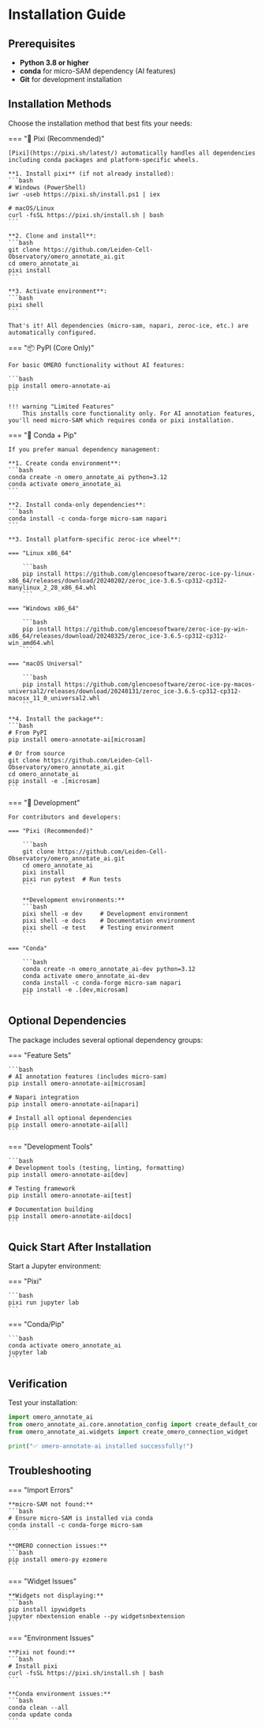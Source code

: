 # Installation Guide

## Prerequisites

- **Python 3.8 or higher**
- **conda** for micro-SAM dependency (AI features)
- **Git** for development installation

## Installation Methods

Choose the installation method that best fits your needs:

=== "🚀 Pixi (Recommended)"

    [Pixi](https://pixi.sh/latest/) automatically handles all dependencies including conda packages and platform-specific wheels.

    **1. Install pixi** (if not already installed):
    ```bash
    # Windows (PowerShell)
    iwr -useb https://pixi.sh/install.ps1 | iex

    # macOS/Linux  
    curl -fsSL https://pixi.sh/install.sh | bash
    ```

    **2. Clone and install**:
    ```bash
    git clone https://github.com/Leiden-Cell-Observatory/omero_annotate_ai.git
    cd omero_annotate_ai
    pixi install
    ```

    **3. Activate environment**:
    ```bash
    pixi shell
    ```

    That's it! All dependencies (micro-sam, napari, zeroc-ice, etc.) are automatically configured.

=== "📦 PyPI (Core Only)"

    For basic OMERO functionality without AI features:

    ```bash
    pip install omero-annotate-ai
    ```

    !!! warning "Limited Features"
        This installs core functionality only. For AI annotation features, you'll need micro-SAM which requires conda or pixi installation.

=== "🐍 Conda + Pip"

    If you prefer manual dependency management:

    **1. Create conda environment**:
    ```bash
    conda create -n omero_annotate_ai python=3.12
    conda activate omero_annotate_ai
    ```

    **2. Install conda-only dependencies**:
    ```bash
    conda install -c conda-forge micro-sam napari
    ```

    **3. Install platform-specific zeroc-ice wheel**:

    === "Linux x86_64"

        ```bash
        pip install https://github.com/glencoesoftware/zeroc-ice-py-linux-x86_64/releases/download/20240202/zeroc_ice-3.6.5-cp312-cp312-manylinux_2_28_x86_64.whl
        ```

    === "Windows x86_64"

        ```bash
        pip install https://github.com/glencoesoftware/zeroc-ice-py-win-x86_64/releases/download/20240325/zeroc_ice-3.6.5-cp312-cp312-win_amd64.whl
        ```

    === "macOS Universal"

        ```bash
        pip install https://github.com/glencoesoftware/zeroc-ice-py-macos-universal2/releases/download/20240131/zeroc_ice-3.6.5-cp312-cp312-macosx_11_0_universal2.whl
        ```

    **4. Install the package**:
    ```bash
    # From PyPI 
    pip install omero-annotate-ai[microsam]

    # Or from source
    git clone https://github.com/Leiden-Cell-Observatory/omero_annotate_ai.git
    cd omero_annotate_ai
    pip install -e .[microsam]
    ```

=== "🔧 Development"

    For contributors and developers:

    === "Pixi (Recommended)"

        ```bash
        git clone https://github.com/Leiden-Cell-Observatory/omero_annotate_ai.git
        cd omero_annotate_ai
        pixi install
        pixi run pytest  # Run tests
        ```

        **Development environments:**
        ```bash
        pixi shell -e dev     # Development environment
        pixi shell -e docs    # Documentation environment  
        pixi shell -e test    # Testing environment
        ```

    === "Conda"

        ```bash
        conda create -n omero_annotate_ai-dev python=3.12
        conda activate omero_annotate_ai-dev  
        conda install -c conda-forge micro-sam napari
        pip install -e .[dev,microsam]
        ```

## Optional Dependencies

The package includes several optional dependency groups:

=== "Feature Sets"

    ```bash
    # AI annotation features (includes micro-sam)
    pip install omero-annotate-ai[microsam]

    # Napari integration
    pip install omero-annotate-ai[napari]

    # Install all optional dependencies
    pip install omero-annotate-ai[all]
    ```

=== "Development Tools"

    ```bash
    # Development tools (testing, linting, formatting)
    pip install omero-annotate-ai[dev]

    # Testing framework
    pip install omero-annotate-ai[test]

    # Documentation building
    pip install omero-annotate-ai[docs]
    ```

## Quick Start After Installation

Start a Jupyter environment:

=== "Pixi"

    ```bash
    pixi run jupyter lab
    ```

=== "Conda/Pip"

    ```bash
    conda activate omero_annotate_ai
    jupyter lab
    ```

## Verification

Test your installation:

```python
import omero_annotate_ai
from omero_annotate_ai.core.annotation_config import create_default_config
from omero_annotate_ai.widgets import create_omero_connection_widget

print("✅ omero-annotate-ai installed successfully!")
```

## Troubleshooting

=== "Import Errors"

    **micro-SAM not found:**
    ```bash
    # Ensure micro-SAM is installed via conda
    conda install -c conda-forge micro-sam
    ```

    **OMERO connection issues:**
    ```bash
    pip install omero-py ezomero
    ```

=== "Widget Issues"

    **Widgets not displaying:**
    ```bash
    pip install ipywidgets
    jupyter nbextension enable --py widgetsnbextension
    ```

=== "Environment Issues"

    **Pixi not found:**
    ```bash
    # Install pixi
    curl -fsSL https://pixi.sh/install.sh | bash
    ```

    **Conda environment issues:**
    ```bash
    conda clean --all
    conda update conda
    ```
